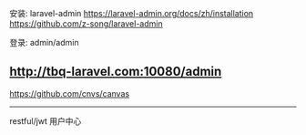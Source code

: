 安装: laravel-admin
https://laravel-admin.org/docs/zh/installation
https://github.com/z-song/laravel-admin

登录: admin/admin

http://tbq-laravel.com:10080/admin
---------
https://github.com/cnvs/canvas

--------
restful/jwt
用户中心